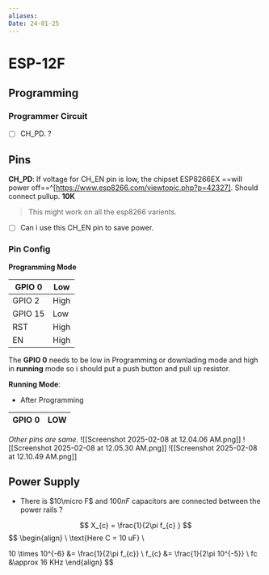 ```yaml
---
aliases: 
Date: 24-01-25
---
```

# ESP-12F


## Programming

### Programmer Circuit

- [ ] CH_PD. ?
## Pins
**CH_PD**: If voltage for CH_EN pin is low, the  chipset ESP8266EX ==will power off==^[https://www.esp8266.com/viewtopic.php?p=42327]. Should connect pullup. **10K**
>This might work on all the esp8266 varients. 

- [ ] Can  i use this CH_EN pin to save power.



### Pin Config

**Programming Mode**

| GPIO 0  | Low  |
| ------- | ---- |
| GPIO 2  | High |
| GPIO 15 | Low  |
| RST     | High |
| EN      | High |
The **GPIO 0** needs to be low in Programming or downlading mode and high in **running** mode so i should put a push button and pull up resistor. 

**Running Mode**: 
- After Programming 

| GPIO 0 | LOW |
| ------ | --- |

*Other pins are same.*
![[Screenshot 2025-02-08 at 12.04.06 AM.png]]
![[Screenshot 2025-02-08 at 12.05.30 AM.png]]
![[Screenshot 2025-02-08 at 12.10.49 AM.png]]



## Power Supply
- There is $10\micro F$ and $100nF$ capacitors are connected between the power rails ? 

$$
X_{c} = \frac{1}{2\pi f_{c} }
$$
$$
\begin{align} \\
\text{Here C = 10 uF} \\

10 \times 10^{-6}  &= \frac{1}{2\pi f_{c}} \\
f_{c} &= \frac{1}{2\pi 10^{-5}}  \\
fc &\approx 16 KHz 
\end{align}
$$
